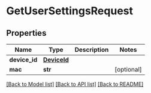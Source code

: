 # GetUserSettingsRequest

## Properties
Name | Type | Description | Notes
------------ | ------------- | ------------- | -------------
**device_id** | [**DeviceId**](DeviceId.md) |  | 
**mac** | **str** |  | [optional] 

[[Back to Model list]](../README.md#documentation-for-models) [[Back to API list]](../README.md#documentation-for-api-endpoints) [[Back to README]](../README.md)


